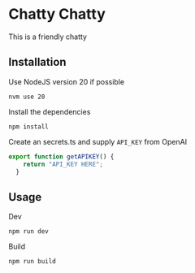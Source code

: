 # Chatty Chatty

This is a friendly chatty

## Installation

Use NodeJS version 20 if possible

`nvm use 20`

Install the dependencies 

`npm install`

Create an secrets.ts and supply `API_KEY` from OpenAI

```typescript
export function getAPIKEY() {
    return "API_KEY HERE";
  }
```

## Usage

Dev

`npm run dev`

Build

`npm run build`
